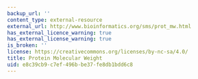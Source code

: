 ```yaml
---
backup_url: ''
content_type: external-resource
external_url: http://www.bioinformatics.org/sms/prot_mw.html
has_external_licence_warning: true
has_external_license_warning: true
is_broken: ''
license: https://creativecommons.org/licenses/by-nc-sa/4.0/
title: Protein Molecular Weight
uid: e8c39cb9-c7ef-496b-be37-fe8db1bdd6c8
---
```

